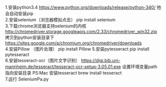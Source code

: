 1.安装python3.4 
https://www.python.org/downloads/release/python-340/ 
他会自动安装pip 
<br/>
2.安装selenium（浏览器模拟点击） 
pip install selenium 
<br/>
3.下载chrome浏览器支持selenium的内核 
http://chromedriver.storage.googleapis.com/2.33/chromedriver_win32.zip 
拷贝到python安装目录下 
https://sites.google.com/a/chromium.org/chromedriver/downloads 
<br/>
4.安装Pillow （图片处理） 
pip install Pillow 
5.安装pytesseract 
pip install pytesseract 
<br/> 
6.安装tesseract-ocr（图片文字识别） 
https://digi.bib.uni-mannheim.de/tesseract/tesseract-ocr-setup-3.05.01.exe 
设置环境变量path指向安装目录 
PS:Mac 安装tesseract 
brew install tesseract 
<br/>
7.运行 SeleniumPa.py 
